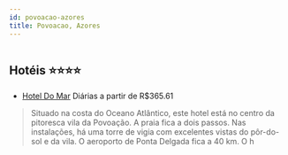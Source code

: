 ```yaml
---
id: povoacao-azores
title: Povoacao, Azores
---
```


<center><img src="http://photos.hotelbeds.com/giata/11/115393/115393a_hb_a_001.jpg" alt="" /></center>


## Hotéis ⭐️⭐️⭐️⭐️

-    [Hotel Do Mar](https://www.hurb.com/aud/https://www.hurb.com/hoteis/povoacao/hotel-do-mar-JNP-JP069423?cmp=18055) Diárias a partir de R$365.61
   > Situado na costa do Oceano Atlântico, este hotel está no centro da pitoresca vila da Povoação. A praia fica a dois passos. Nas instalações, há uma torre de vigia com excelentes vistas do pôr-do-sol e da vila. O aeroporto de Ponta Delgada fica a 40 km. O h
